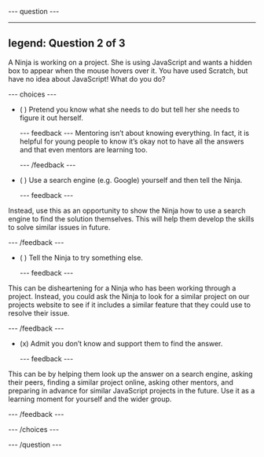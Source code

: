 
--- question ---

---
legend: Question 2 of 3
---

A Ninja is working on a project. She is using JavaScript and wants a hidden box to appear when the mouse hovers over it. You have used Scratch, but have no idea about JavaScript! What do you do?


--- choices ---

- ( ) Pretend you know what she needs to do but tell her she needs to figure it out herself.

  --- feedback ---
Mentoring isn’t about knowing everything. In fact, it is helpful for young people to know it’s okay not to have all the answers and that even mentors are learning too.


  --- /feedback ---

- ( ) Use a search engine (e.g. Google) yourself and then tell the Ninja.

  --- feedback ---

Instead, use this as an opportunity to show the Ninja how to use a search engine to find the solution themselves. This will help them develop the skills to solve similar issues in future.


  --- /feedback ---

- ( ) Tell the Ninja to try something else.

  --- feedback ---

This can be disheartening for a Ninja who has been working through a project. Instead, you could ask the Ninja to look for a similar project on our projects website to see if it includes a similar feature that they could use to resolve their issue.



  --- /feedback ---

- (x) Admit you don’t know and support them to find the answer.

  --- feedback ---

This can be by helping them look up the answer on a search engine, asking their peers, finding a similar project online, asking other mentors, and preparing in advance for similar JavaScript projects in the future. Use it as a learning moment for yourself and the wider group.


  --- /feedback ---

--- /choices ---

--- /question ---
